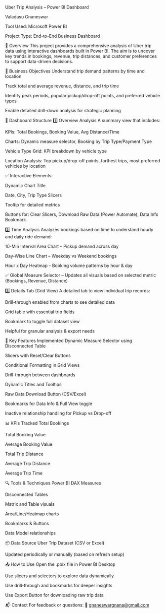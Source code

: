 Uber Trip Analysis – Power BI Dashboard

Valadasu Gnaneswar

Tool Used: Microsoft Power BI

Project Type: End-to-End Business Dashboard

📌 Overview
This project provides a comprehensive analysis of Uber trip data using interactive dashboards built in Power BI. The aim is to uncover key trends in bookings, revenue, trip distances, and customer preferences to support data-driven decisions.

🎯 Business Objectives
Understand trip demand patterns by time and location

Track total and average revenue, distance, and trip time

Identify peak periods, popular pickup/drop-off points, and preferred vehicle types

Enable detailed drill-down analysis for strategic planning

📁 Dashboard Structure
1️⃣ Overview Analysis
A summary view that includes:

KPIs: Total Bookings, Booking Value, Avg Distance/Time

Charts: Dynamic measure selector, Booking by Trip Type/Payment Type

Vehicle Type Grid: KPI breakdown by vehicle type

Location Analysis: Top pickup/drop-off points, farthest trips, most preferred vehicles by location

✅ Interactive Elements:

Dynamic Chart Title

Date, City, Trip Type Slicers

Tooltip for detailed metrics

Buttons for: Clear Slicers, Download Raw Data (Power Automate), Data Info Bookmark

2️⃣ Time Analysis
Analyzes bookings based on time to understand hourly and daily ride demand:

10-Min Interval Area Chart – Pickup demand across day

Day-Wise Line Chart – Weekday vs Weekend bookings

Hour x Day Heatmap – Booking volume patterns by hour & day

✅ Global Measure Selector – Updates all visuals based on selected metric (Bookings, Revenue, Distance)

3️⃣ Details Tab (Grid View)
A detailed tab to view individual trip records:

Drill-through enabled from charts to see detailed data

Grid table with essential trip fields

Bookmark to toggle full dataset view

Helpful for granular analysis & export needs

🧠 Key Features Implemented
Dynamic Measure Selector using Disconnected Table

Slicers with Reset/Clear Buttons

Conditional Formatting in Grid Views

Drill-through between dashboards

Dynamic Titles and Tooltips

Raw Data Download Button (CSV/Excel)

Bookmarks for Data Info & Full View toggle

Inactive relationship handling for Pickup vs Drop-off

📊 KPIs Tracked
Total Bookings

Total Booking Value

Average Booking Value

Total Trip Distance

Average Trip Distance

Average Trip Time

🔍 Tools & Techniques
Power BI DAX Measures

Disconnected Tables

Matrix and Table visuals

Area/Line/Heatmap charts

Bookmarks & Buttons

Data Model relationships

📦 Data Source
Uber Trip Dataset (CSV or Excel)

Updated periodically or manually (based on refresh setup)

📤 How to Use
Open the .pbix file in Power BI Desktop

Use slicers and selectors to explore data dynamically

Use drill-through and bookmarks for deeper insights

Use Export Button for downloading raw trip data

📬 Contact
For feedback or questions:
📧 gnaneswargnana@gmail.com
